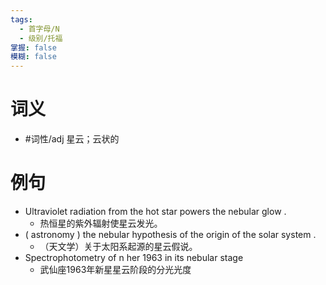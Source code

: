 ```yaml
---
tags:
  - 首字母/N
  - 级别/托福
掌握: false
模糊: false
---
```

# 词义
- #词性/adj  星云；云状的
# 例句
- Ultraviolet radiation from the hot star powers the nebular glow .
	- 热恒星的紫外辐射使星云发光。
- ( astronomy ) the nebular hypothesis of the origin of the solar system .
	- （天文学）关于太阳系起源的星云假说。
- Spectrophotometry of n her 1963 in its nebular stage
	- 武仙座1963年新星星云阶段的分光光度
